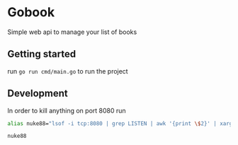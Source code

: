 # Gobook

Simple web api to manage your list of books

## Getting started

run `go run cmd/main.go` to run the project

## Development

In order to kill anything on port 8080 run

```bash
alias nuke88="lsof -i tcp:8080 | grep LISTEN | awk '{print \$2}' | xargs kill"

nuke88
```
